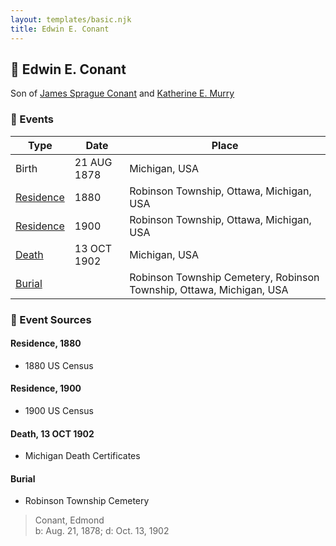 ```yaml
---
layout: templates/basic.njk
title: Edwin E. Conant
---
```

## 🔵 Edwin E. Conant

Son of [James Sprague Conant](/people/6/62404416) and [Katherine E. Murry](/people/2/25746290)

### 📆 Events

Type | Date | Place
------ | ------ | ------
Birth | 21 AUG 1878 | Michigan, USA
[Residence](#event-event-0) | 1880 | Robinson Township, Ottawa, Michigan, USA
[Residence](#event-event-1) | 1900 | Robinson Township, Ottawa, Michigan, USA
[Death](#event-event-5) | 13 OCT 1902 | Michigan, USA
[Burial](#event-event-6) |  | Robinson Township Cemetery, Robinson Township, Ottawa, Michigan, USA

### 📰 Event Sources

#### <a id="event-event-0"></a> Residence, 1880
* 1880 US Census

#### <a id="event-event-1"></a> Residence, 1900
* 1900 US Census

#### <a id="event-event-5"></a> Death, 13 OCT 1902
* Michigan Death Certificates

#### <a id="event-event-6"></a> Burial
* Robinson Township Cemetery
>   
  > Conant, Edmond  
  > b: Aug. 21, 1878; d: Oct. 13, 1902
